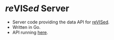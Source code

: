 # *re*VIS*ed* Server

* Server code providing the data API for [reVISed](https://github.com/CJTozer/revised#readme).
* Written in Go.
* API running [here](https://revised-server.herokuapp.com).
